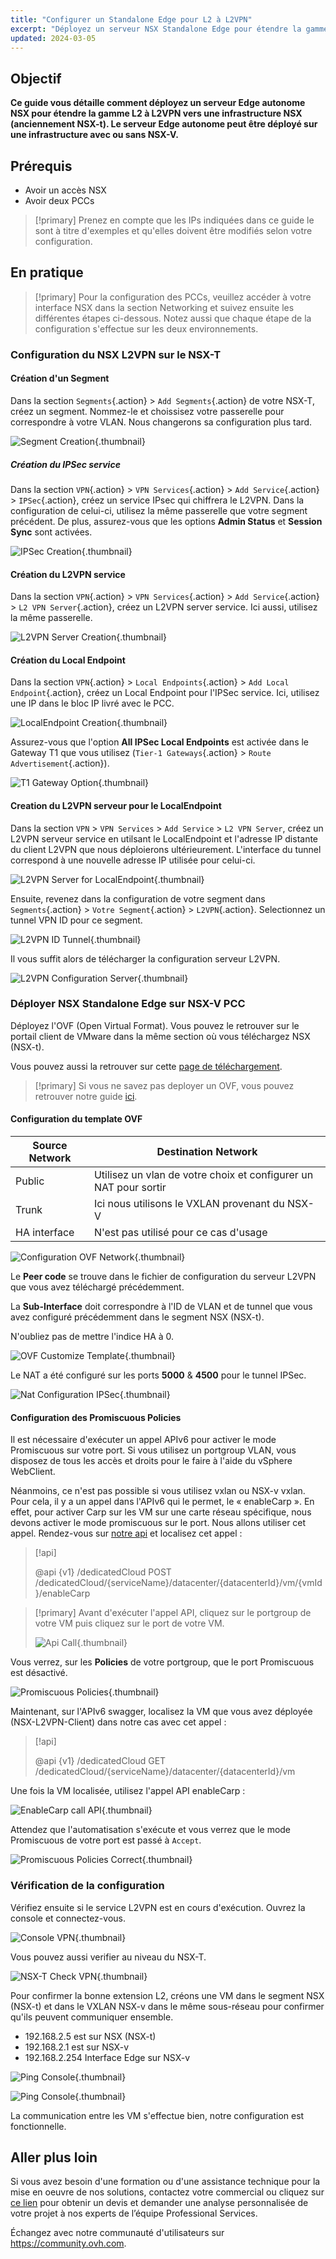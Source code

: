 ```yaml
---
title: "Configurer un Standalone Edge pour L2 à L2VPN"
excerpt: "Déployez un serveur NSX Standalone Edge pour étendre la gamme L2 à L2VPN vers une infrastructure NSX"
updated: 2024-03-05
---
```


## Objectif

**Ce guide vous détaille comment déployez un serveur Edge autonome NSX pour étendre la gamme L2 à L2VPN vers une infrastructure NSX (anciennement NSX-t). Le serveur Edge autonome peut être déployé sur une infrastructure avec ou sans NSX-V.**

## Prérequis

- Avoir un accès NSX
- Avoir deux PCCs

> [!primary]
> Prenez en compte que les IPs indiquées dans ce guide le sont à titre d'exemples et qu'elles doivent être modifiés selon votre configuration.

## En pratique

> [!primary]
> Pour la configuration des PCCs, veuillez accéder à votre interface NSX dans la section Networking et suivez ensuite les différentes étapes ci-dessous. Notez aussi que chaque étape de la configuration s'effectue sur les deux environnements.

### Configuration du NSX L2VPN sur le NSX-T

#### Création d'un Segment

Dans la section `Segments`{.action} >  `Add Segments`{.action} de votre NSX-T, créez un segment. Nommez-le et choissisez votre passerelle pour correspondre à votre VLAN. Nous changerons sa configuration plus tard.

![Segment Creation](images/segment_creation.png){.thumbnail}

##### Création du IPSec service

Dans la section `VPN`{.action} > `VPN Services`{.action} > `Add Service`{.action} > `IPSec`{.action}, créez un service IPsec qui chiffrera le L2VPN. Dans la configuration de celui-ci, utilisez la même passerelle que votre segment précédent. De plus, assurez-vous que les options **Admin Status** et **Session Sync** sont activées.

![IPSec Creation](images/ipsec_service_creation.png){.thumbnail}

#### Création du L2VPN service

Dans la section `VPN`{.action} > `VPN Services`{.action} > `Add Service`{.action} > `L2 VPN Server`{.action}, créez un L2VPN server service. Ici aussi, utilisez la même passerelle.

![L2VPN Server Creation](images/l2vpn_server_service_creation.png){.thumbnail}

#### Création du Local Endpoint

Dans la section `VPN`{.action} > `Local Endpoints`{.action} > `Add Local Endpoint`{.action}, créez un Local Endpoint pour l'IPSec service. Ici, utilisez une IP dans le bloc IP livré avec le PCC.

![LocalEndpoint Creation](images/localendpoint_creation.png){.thumbnail}

Assurez-vous que l'option **All IPSec Local Endpoints** est activée dans le Gateway T1 que vous utilisez (`Tier-1 Gateways`{.action} > `Route Advertisement`{.action}).

![T1 Gateway Option](images/t1_gateway_options.png){.thumbnail}

#### Creation du L2VPN serveur pour le LocalEndpoint

Dans la section `VPN` > `VPN Services` > `Add Service` > `L2 VPN Server`, créez un L2VPN serveur service en utilsant le LocalEndpoint et l'adresse IP distante du client L2VPN que nous déploierons ultérieurement. L'interface du tunnel correspond à une nouvelle adresse IP utilisée pour celui-ci.

![L2VPN Server for LocalEndpoint](images/l2vpn_server_for_localendpoint.png){.thumbnail}

Ensuite, revenez dans la configuration de votre segment dans  `Segments`{.action} > `Votre Segment`{.action} > `L2VPN`{.action}. Selectionnez un tunnel VPN ID pour ce segment.

![L2VPN ID Tunnel](images/l2vpn_configure_id.png){.thumbnail}

Il vous suffit alors de télécharger la configuration serveur L2VPN.

![L2VPN Configuration Server](images/l2vpn_configuration_server.png){.thumbnail}

### Déployer NSX Standalone Edge sur NSX-V PCC

Déployez l'OVF (Open Virtual Format). Vous pouvez le retrouver sur le portail client de VMware dans la même section où vous téléchargez NSX (NSX-t).

Vous pouvez aussi la retrouver sur cette [page de téléchargement](https://customerconnect.vmware.com/downloads/details?downloadGroup=NSXV_6414_EDGE&productId=417).

> [!primary]
> Si vous ne savez pas deployer un OVF, vous pouvez retrouver notre guide [ici](/pages/hosted_private_cloud/hosted_private_cloud_powered_by_vmware/ovf_template).
>

#### Configuration du template OVF

| Source Network | Destination Network |
| ------- | ------ |
| Public | Utilisez un vlan de votre choix et configurer un NAT pour sortir |
| Trunk | Ici nous utilisons le VXLAN provenant du NSX-V |
| HA interface | N'est pas utilisé pour ce cas d'usage |

![Configuration OVF Network](images/ovf_configuration.png){.thumbnail}

Le **Peer code** se trouve dans le fichier de configuration du serveur L2VPN que vous avez téléchargé précédemment.

La **Sub-Interface** doit correspondre à l'ID de VLAN et de tunnel que vous avez configuré précédemment dans le segment NSX (NSX-t).

N'oubliez pas de mettre l'indice HA à 0.

![OVF Customize Template](images/ovh_customize_template.png){.thumbnail}

Le NAT a été configuré sur les ports **5000** & **4500** pour le tunnel IPSec.

![Nat Configuration IPSec](images/nat_configuration.png){.thumbnail}

#### Configuration des Promiscuous Policies

Il est nécessaire d'exécuter un appel APIv6 pour activer le mode Promiscuous sur votre port. Si vous utilisez un portgroup VLAN, vous disposez de tous les accès et droits pour le faire à l'aide du vSphere WebClient.

Néanmoins, ce n'est pas possible si vous utilisez vxlan ou NSX-v vxlan. Pour cela, il y a un appel dans l'APIv6 qui le permet, le « enableCarp ». En effet, pour activer Carp sur les VM sur une carte réseau spécifique, nous devons activer le mode promiscuous sur le port. Nous allons utiliser cet appel. Rendez-vous sur [notre api](https://api.ovh.com/console/#/dedicatedCloud) et localisez cet appel :

> [!api]
>
> @api {v1} /dedicatedCloud POST /dedicatedCloud/{serviceName}/datacenter/{datacenterId}/vm/{vmId}/enableCarp
>

> [!primary]
> Avant d'exécuter l'appel API, cliquez sur le portgroup de votre VM puis cliquez sur le port de votre VM.
>
> ![Api Call](images/api_call.png){.thumbnail}

Vous verrez, sur les **Policies** de votre portgroup, que le port Promiscuous est désactivé.

![Promiscuous Policies](images/promiscuos_policies.png){.thumbnail}

Maintenant, sur l'APIv6 swagger, localisez la VM que vous avez déployée (NSX-L2VPN-Client) dans notre cas avec cet appel :

> [!api]
>
> @api {v1} /dedicatedCloud  GET /dedicatedCloud/{serviceName}/datacenter/{datacenterId}/vm
>

Une fois la VM localisée, utilisez l'appel API enableCarp :

![EnableCarp call API](images/enableCarp_call_api.png){.thumbnail}

Attendez que l'automatisation s'exécute et vous verrez que le mode Promiscuous de votre port est passé à `Accept`.

![Promiscuous Policies Correct](images/promiscuos_policies_correct.png){.thumbnail}

### Vérification de la configuration

Vérifiez ensuite si le service L2VPN est en cours d'exécution. Ouvrez la console et connectez-vous.

![Console VPN](images/console_vpn.png){.thumbnail}

Vous pouvez aussi verifier au niveau du NSX-T.

![NSX-T Check VPN](images/nsx_t_check_vpn.png){.thumbnail}

Pour confirmer la bonne extension L2, créons une VM dans le segment NSX (NSX-t) et dans le VXLAN NSX-v dans le même sous-réseau pour confirmer qu'ils peuvent communiquer ensemble.

- 192.168.2.5 est sur NSX (NSX-t)
- 192.168.2.1 est sur NSX-v
- 192.168.2.254 Interface Edge sur NSX-v

![Ping Console](images/ping_console_1.png){.thumbnail}

![Ping Console](images/ping_console_2.png){.thumbnail}

La communication entre les VM s'effectue bien, notre configuration est fonctionnelle.

## Aller plus loin

Si vous avez besoin d'une formation ou d'une assistance technique pour la mise en oeuvre de nos solutions, contactez votre commercial ou cliquez sur [ce lien](https://www.ovhcloud.com/fr-ca/professional-services/) pour obtenir un devis et demander une analyse personnalisée de votre projet à nos experts de l’équipe Professional Services.

Échangez avec notre communauté d'utilisateurs sur <https://community.ovh.com>.